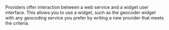 <!--
@page providers Providers
@parent Home
@group providers.location Location Providers
@group providers.print Print Providers
-->

Providers offer interaction between a web service and a widget user interface. This allows you to use a widget, such as the geocoder widget with any geocoding service you prefer by writing a new provider that meets the criteria.
